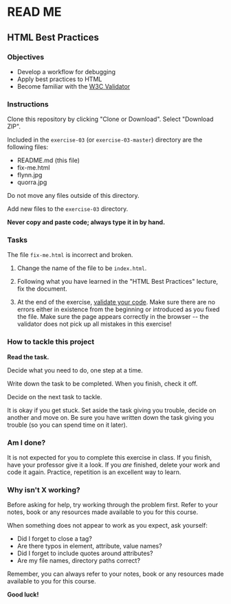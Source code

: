 # READ ME

## HTML Best Practices


### Objectives

- Develop a workflow for debugging
- Apply best practices to HTML
- Become familiar with the [W3C Validator](http://validator.w3.org)


### Instructions

Clone this repository by clicking "Clone or Download". Select "Download ZIP".

Included in the `exercise-03` (or `exercise-03-master`) directory are the following files:

- README.md (this file)
- fix-me.html
- flynn.jpg
- quorra.jpg

Do not move any files outside of this directory.

Add new files to the `exercise-03` directory.

**Never copy and paste code; always type it in by hand.**


### Tasks

The file `fix-me.html` is incorrect and broken.

1. Change the name of the file to be `index.html`.

2. Following what you have learned in the "HTML Best Practices" lecture, fix the document.

3. At the end of the exercise, [validate your code](http://validator.w3.org). Make sure there are no errors either in existence from the beginning or introduced as you fixed the file. Make sure the page appears correctly in the browser -- the validator does not pick up all mistakes in this exercise!


### How to tackle this project

**Read the task.**

Decide what you need to do, one step at a time.

Write down the task to be completed. When you finish, check it off.

Decide on the next task to tackle.

It is okay if you get stuck. Set aside the task giving you trouble, decide on another and move on. Be sure you have written down the task giving you trouble (so you can spend time on it later).


### Am I done?

It is not expected for you to complete this exercise in class. If you finish, have your professor give it a look. If you *are* finished, delete your work and code it again. Practice, repetition is an excellent way to learn.


### Why isn't X working?

Before asking for help, try working through the problem first. Refer to your notes, book or any resources made available to you for this course.

When something does not appear to work as you expect, ask yourself:

  - Did I forget to close a tag?
  - Are there typos in element, attribute, value names?
  - Did I forget to include quotes around attributes?
  - Are my file names, directory paths correct?

Remember, you can always refer to your notes, book or any resources made available to you for this course.

**Good luck!**

